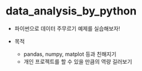 # data_analysis_by_python
* 파이썬으로 데이터 주무르기 예제를 실습해보자!

* 목적
  - pandas, numpy, matplot 등과 친해지기
  - 개인 프로젝트를 할 수 있을 만큼의 역량 길러보기
